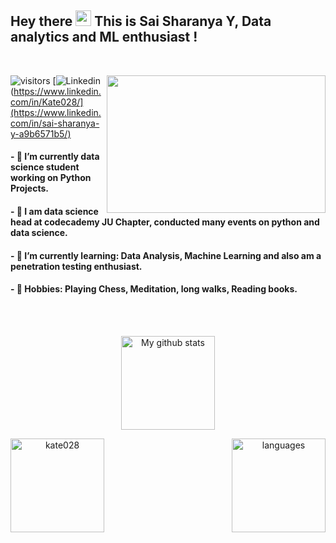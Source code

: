 ## Hey there <img src="https://media.giphy.com/media/hvRJCLFzcasrR4ia7z/giphy.gif" width="25px"> This is Sai Sharanya Y, Data analytics and ML enthusiast ! 

<br>

<p align="center">
  <img align="right" src="[https://user-images.githubusercontent.com/72349558/117948607-e95d3780-b32e-11eb-9463-c6223338e265.gif](https://i.gifer.com/JXA0.gif)" height="220px" width="350px" > 
  </a>
</p>

![visitors](https://visitor-badge.glitch.me/badge?page_id=Kate028.visitor-badge)
[![Linkedin](https://img.shields.io/badge/-Kate028-blue?style=flat-square&logo=Linkedin&logoColor=white&link=[https://www.linkedin.com/in/sai-sharanya-y-a9b6571b5/])(https://www.linkedin.com/in/Kate028/](https://www.linkedin.com/in/sai-sharanya-y-a9b6571b5/)

#### -  🌿  I’m currently data science student working on Python Projects.

#### -  🌱  I am data science head at codecademy JU Chapter, conducted many events on python and data science.

#### -  🍁  I’m currently learning: Data Analysis, Machine Learning and also am a penetration testing enthusiast.

#### -  🌸  Hobbies: Playing Chess, Meditation, long walks, Reading books.


<br>

<br>

<p align="center">
<img src="https://github-readme-stats.vercel.app/api?username=SaiSharanyaY&show_icons=true&theme=tokyonight" alt="My github stats" height="150"/></p>

<p align="center">
<img align="left" height="150"  src="https://github-readme-streak-stats.herokuapp.com/?user=SaiSharanyaY&theme=tokyonight" alt="kate028"/> </p>

<p align="center">
<img align="right" height= "150" src="https://github-readme-stats.vercel.app/api/top-langs/?username=SaiSharanyaY&layout=compact&theme=tokyonight" alt="languages"/> 
</p>


<br>

